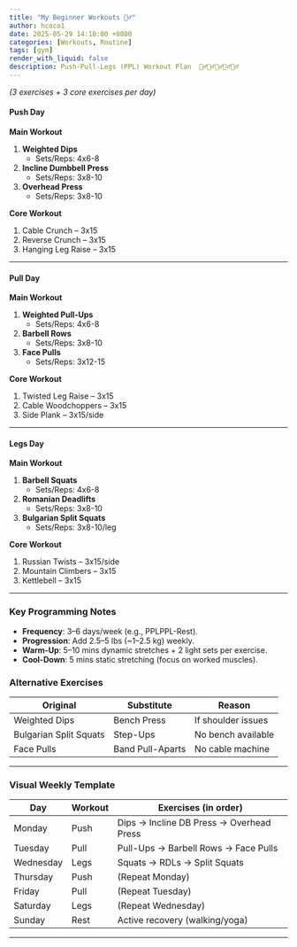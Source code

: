 ```yaml
---
title: "My Beginner Workouts 🏋️‍♂️"
author: hcoco1
date: 2025-05-29 14:10:00 +0800
categories: [Workouts, Routine]
tags: [gym]
render_with_liquid: false
description: Push-Pull-Legs (PPL) Workout Plan  🚴‍♂️🏋️‍♂️🏊‍♂️🤸‍♂️🏃‍♂️
---
```



*(3 exercises + 3 core exercises per day)*  

#### **Push Day**  

**Main Workout**  

1. **Weighted Dips**  
   - Sets/Reps: 4x6-8  
2. **Incline Dumbbell Press**  
   - Sets/Reps: 3x8-10  
3. **Overhead Press**  
   - Sets/Reps: 3x8-10  

**Core Workout**  

1. Cable Crunch – 3x15  
2. Reverse Crunch – 3x15  
3. Hanging Leg Raise – 3x15  

---

#### **Pull Day**  

**Main Workout**  

1. **Weighted Pull-Ups**  
   - Sets/Reps: 4x6-8  
2. **Barbell Rows**  
   - Sets/Reps: 3x8-10  
3. **Face Pulls**  
   - Sets/Reps: 3x12-15  

**Core Workout**  

1. Twisted Leg Raise – 3x15  
2. Cable Woodchoppers – 3x15  
3. Side Plank – 3x15/side  

---

#### **Legs Day**  

**Main Workout**  

1. **Barbell Squats**  
   - Sets/Reps: 4x6-8  
2. **Romanian Deadlifts**  
   - Sets/Reps: 3x8-10  
3. **Bulgarian Split Squats**  
   - Sets/Reps: 3x8-10/leg  

**Core Workout**  

1. Russian Twists – 3x15/side  
2. Mountain Climbers – 3x15  
3. Kettlebell – 3x15  

---

### **Key Programming Notes**  

- **Frequency**: 3–6 days/week (e.g., PPLPPL-Rest).  
- **Progression**: Add 2.5–5 lbs (~1–2.5 kg) weekly.  
- **Warm-Up**: 5–10 mins dynamic stretches + 2 light sets per exercise.  
- **Cool-Down**: 5 mins static stretching (focus on worked muscles).  

### **Alternative Exercises**  

| **Original**           | **Substitute**   | **Reason**         |
| ---------------------- | ---------------- | ------------------ |
| Weighted Dips          | Bench Press      | If shoulder issues |
| Bulgarian Split Squats | Step-Ups         | No bench available |
| Face Pulls             | Band Pull-Aparts | No cable machine   |

---

### **Visual Weekly Template**  

| **Day**   | **Workout** | **Exercises (in order)**                 |
| --------- | ----------- | ---------------------------------------- |
| Monday    | Push        | Dips → Incline DB Press → Overhead Press |
| Tuesday   | Pull        | Pull-Ups → Barbell Rows → Face Pulls     |
| Wednesday | Legs        | Squats → RDLs → Split Squats             |
| Thursday  | Push        | (Repeat Monday)                          |
| Friday    | Pull        | (Repeat Tuesday)                         |
| Saturday  | Legs        | (Repeat Wednesday)                       |
| Sunday    | Rest        | Active recovery (walking/yoga)           |

---

